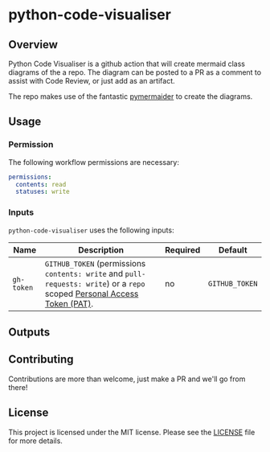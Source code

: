 # python-code-visualiser
## Overview

Python Code Visualiser is a github action that will create mermaid class diagrams of the a repo.  The diagram can be posted to a PR as a comment to assist with Code Review, or just add as an artifact.

The repo makes use of the fantastic [pymermaider](https://github.com/diceroll123/pymermaider) to create the diagrams.

## Usage
### Permission

The following workflow permissions are necessary:

```yml
permissions:
  contents: read
  statuses: write
```

### Inputs

`python-code-visualiser` uses the following inputs:

| Name       | Description                                                                                                                                                                                                              | Required | Default        |
| ---------- | ------------------------------------------------------------------------------------------------------------------------------------------------------------------------------------------------------------------------ | -------- | -------------- |
| `gh-token` | `GITHUB_TOKEN` (permissions `contents: write` and `pull-requests: write`) or a `repo` scoped [Personal Access Token (PAT)](https://docs.github.com/en/github/authenticating-to-github/creating-a-personal-access-token). | no       | `GITHUB_TOKEN` |

## Outputs

## Contributing

Contributions are more than welcome, just make a PR and we'll go from there!

## License

This project is licensed under the MIT license. Please see the
[LICENSE](LICENSE) file for more details.
